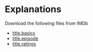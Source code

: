 # Explanations

Download the following files from IMDb

* [title.basics](https://datasets.imdbws.com/title.basics.tsv.gz)
* [title.episode](https://datasets.imdbws.com/title.episode.tsv.gz)
* [title.ratings](https://datasets.imdbws.com/title.ratings.tsv.gz)
